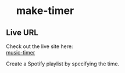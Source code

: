 # 　make-timer

## Live URL

Check out the live site here:  
[music-timer](https://music-timer.netlify.app/)

Create a Spotify playlist by specifying the time.

